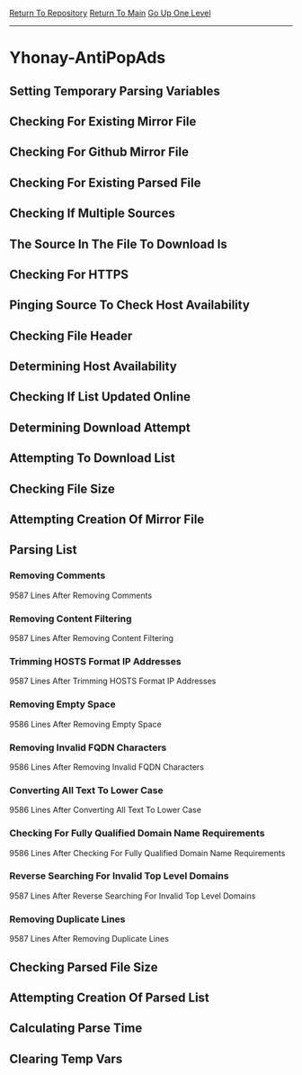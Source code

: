[Return To Repository](https://github.com/deathbybandaid/piholeparser/)
[Return To Main](https://github.com/deathbybandaid/piholeparser/blob/master/RecentRunLogs/Mainlog.md)
[Go Up One Level](https://github.com/deathbybandaid/piholeparser/blob/master/RecentRunLogs/TopLevelScripts/30-Processing-External-Blacklists.md)
____________________________________
# Yhonay-AntiPopAds
## Setting Temporary Parsing Variables
## Checking For Existing Mirror File
## Checking For Github Mirror File
## Checking For Existing Parsed File
## Checking If Multiple Sources
## The Source In The File To Download Is
## Checking For HTTPS
## Pinging Source To Check Host Availability
## Checking File Header
## Determining Host Availability
## Checking If List Updated Online
## Determining Download Attempt
## Attempting To Download List
## Checking File Size
## Attempting Creation Of Mirror File
## Parsing List
### Removing Comments
9587 Lines After Removing Comments
### Removing Content Filtering
9587 Lines After Removing Content Filtering
### Trimming HOSTS Format IP Addresses
9587 Lines After Trimming HOSTS Format IP Addresses
### Removing Empty Space
9586 Lines After Removing Empty Space
### Removing Invalid FQDN Characters
9586 Lines After Removing Invalid FQDN Characters
### Converting All Text To Lower Case
9586 Lines After Converting All Text To Lower Case
### Checking For Fully Qualified Domain Name Requirements
9586 Lines After Checking For Fully Qualified Domain Name Requirements
### Reverse Searching For Invalid Top Level Domains
9587 Lines After Reverse Searching For Invalid Top Level Domains
### Removing Duplicate Lines
9587 Lines After Removing Duplicate Lines
## Checking Parsed File Size
## Attempting Creation Of Parsed List
## Calculating Parse Time
## Clearing Temp Vars
